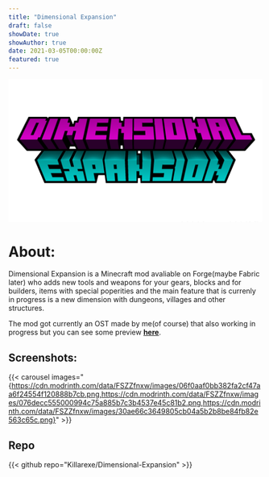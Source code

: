 ```yaml
---
title: "Dimensional Expansion"
draft: false
showDate: true
showAuthor: true
date: 2021-03-05T00:00:00Z
featured: true
---
```


[![](https://github.com/Killarexe/Dimensional-Expansion/raw/main/src/main/resources/logo.png)]()

# About:

Dimensional Expansion is a Minecraft mod avaliable on Forge(maybe Fabric later) who adds new tools and weapons for your gears, blocks and for builders, items with special poperities and the main feature that is currenly in progress is a new dimension with dungeons, villages and other structures.

The mod got currently an OST made by me(of course) that also working in progress but you can see some preview [**here**](https://soundcloud.com/killarexe).

## Screenshots:

{{< carousel images="{https://cdn.modrinth.com/data/FSZZfnxw/images/06f0aaf0bb382fa2cf47aa6f24554f120888b7cb.png,https://cdn.modrinth.com/data/FSZZfnxw/images/076decc555000994c75a885b7c3b4537e45c81b2.png,https://cdn.modrinth.com/data/FSZZfnxw/images/30ae66c3649805cb04a5b2b8be84fb82e563c65c.png}" >}}

## Repo

{{< github repo="Killarexe/Dimensional-Expansion" >}}
